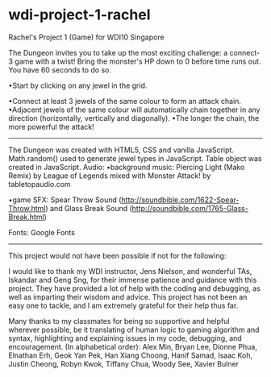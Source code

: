 # wdi-project-1-rachel
Rachel's Project 1 (Game) for WDI10 Singapore

The Dungeon invites you to take up the most exciting challenge: a connect-3 game with a twist!
Bring the monster's HP down to 0 before time runs out.
You have 60 seconds to do so.

•Start by clicking on any jewel in the grid.

•Connect at least 3 jewels of the same colour to form an attack chain.
•Adjacent jewels of the same colour will automatically chain together in any direction (horizontally, vertically and diagonally).
•The longer the chain, the more powerful the attack!

------------------------------------------------------------------

The Dungeon was created with HTML5, CSS and vanilla JavaScript.
Math.random() used to generate jewel types in JavaScript. Table object was created in JavaScript.
Audio:
•background music: Piercing Light (Mako Remix) by League of Legends mixed with Monster Attack! by tabletopaudio.com

•game SFX: Spear Throw Sound (http://soundbible.com/1622-Spear-Throw.html) and Glass Break Sound (http://soundbible.com/1765-Glass-Break.html)

Fonts: Google Fonts

------------------------------------------------------------------

This project would not have been possible if not for the following:

I would like to thank my WDI instructor, Jens Nielson, and wonderful TAs, Iskandar and Geng Sng, for their immense patience and guidance with this project. They have provided a lot of help with the coding and debugging, as well as imparting their wisdom and advice. This project has not been an easy one to tackle, and I am extremely grateful for their help thus far.

Many thanks to my classmates for being so supportive and helpful wherever possible, be it translating of human logic to gaming algorithm and syntax, highlighting and explaining issues in my code, debugging, and encouragement.
(In alphabetical order):
Alex Min, Bryan Lee, Dionne Phua, Elnathan Erh, Geok Yan Pek, Han Xiang Choong, Hanif Samad, Isaac Koh, Justin Cheong, Robyn Kwok, Tiffany Chua, Woody See, Xavier Bulner
